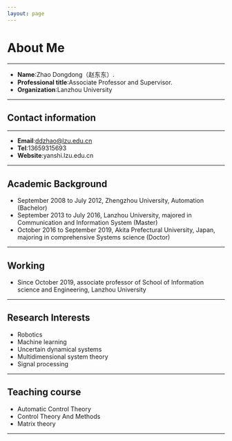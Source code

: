 ```yaml
---
layout: page
---
```


# About Me
---

- **Name**:Zhao Dongdong（赵东东）.
- **Professional title**:Associate Professor and Supervisor.
- **Organization**:Lanzhou University

---

## Contact information
---

- **Email**:ddzhao@lzu.edu.cn
- **Tel**:13659315693  
- **Website**:yanshi.lzu.edu.cn
---
## Academic Background

- September 2008 to July 2012, Zhengzhou University, Automation (Bachelor)
- September 2013 to July 2016, Lanzhou University, majored in Communication and Information System (Master)
- October 2016 to September 2019, Akita Prefectural University, Japan, majoring in comprehensive Systems science (Doctor)

---

## Working

- Since October 2019, associate professor of School of Information science and Engineering, Lanzhou University

---

## Research Interests

- Robotics
- Machine learning
- Uncertain dynamical systems
- Multidimensional system theory
- Signal processing

---

## Teaching course

- Automatic Control Theory
- Control Theory And Methods
- Matrix theory

---





